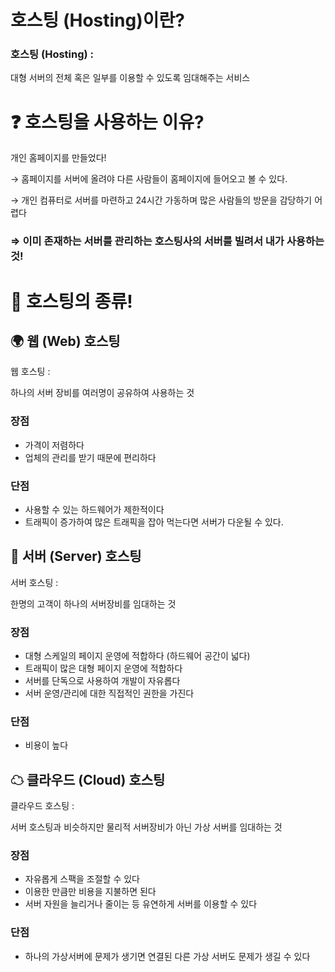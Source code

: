 # 호스팅 (Hosting)이란?

### 호스팅 (Hosting) :

대형 서버의 전체 혹은 일부를 이용할 수 있도록 임대해주는 서비스

# ❓ 호스팅을 사용하는 이유?

개인 홈페이지를 만들었다!

→ 홈페이지를 서버에 올려야 다른 사람들이 홈페이지에 들어오고 볼 수 있다.

→ 개인 컴퓨터로 서버를 마련하고 24시간 가동하며 많은 사람들의 방문을 감당하기 어렵다

### ⇒ 이미 존재하는 서버를 관리하는 호스팅사의 서버를 빌려서 내가 사용하는 것!

# 📝 호스팅의 종류!

## 🌍 웹 (Web) 호스팅

웹 호스팅 :

하나의 서버 장비를 여러명이 공유하여 사용하는 것

### 장점

- 가격이 저렴하다
- 업체의 관리를 받기 때문에 편리하다

### 단점

- 사용할 수 있는 하드웨어가 제한적이다
- 트래픽이 증가하여 많은 트래픽을 잡아 먹는다면 서버가 다운될 수 있다.

## 📱 서버 (Server) 호스팅

서버 호스팅 :

한명의 고객이 하나의 서버장비를 임대하는 것

### 장점

- 대형 스케일의 페이지 운영에 적합하다 (하드웨어 공간이 넓다)
- 트래픽이 많은 대형 페이지 운영에 적합하다
- 서버를 단독으로 사용하여 개발이 자유롭다
- 서버 운영/관리에 대한 직접적인 권한을 가진다

### 단점

- 비용이 높다

## ☁ 클라우드 (Cloud) 호스팅

클라우드 호스팅 :

서버 호스팅과 비슷하지만 물리적 서버장비가 아닌 가상 서버를 임대하는 것

### 장점

- 자유롭게 스팩을 조절할 수 있다
- 이용한 만큼만 비용을 지불하면 된다
- 서버 자원을 늘리거나 줄이는 등 유연하게 서버를 이용할 수 있다

### 단점

- 하나의 가상서버에 문제가 생기면 연결된 다른 가상 서버도 문제가 생길 수 있다